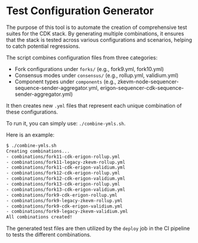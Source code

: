 # Test Configuration Generator

The purpose of this tool is to automate the creation of comprehensive test suites for the CDK stack. By generating multiple combinations, it ensures that the stack is tested across various configurations and scenarios, helping to catch potential regressions.

The script combines configuration files from three categories:

- Fork configurations under `forks/` (e.g., fork9.yml, fork10.yml)
- Consensus modes under `consensus/` (e.g., rollup.yml, validium.yml)
- Component types under `components` (e.g., zkevm-node-sequencer-sequence-sender-aggregator.yml, erigon-sequencer-cdk-sequence-sender-aggregator.yml)

It then creates new `.yml` files that represent each unique combination of these configurations.

To run it, you can simply use: `./combine-ymls.sh`.

Here is an example:

```bash
$ ./combine-ymls.sh
Creating combinations...
- combinations/fork11-cdk-erigon-rollup.yml
- combinations/fork11-legacy-zkevm-rollup.yml
- combinations/fork11-cdk-erigon-validium.yml
- combinations/fork12-cdk-erigon-rollup.yml
- combinations/fork12-cdk-erigon-validium.yml
- combinations/fork13-cdk-erigon-rollup.yml
- combinations/fork13-cdk-erigon-validium.yml
- combinations/fork9-cdk-erigon-rollup.yml
- combinations/fork9-legacy-zkevm-rollup.yml
- combinations/fork9-cdk-erigon-validium.yml
- combinations/fork9-legacy-zkevm-validium.yml
All combinations created!
```

The generated test files are then utilized by the `deploy` job in the CI pipeline to tests the different combinations.
